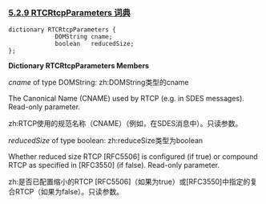 ### [5.2.9 RTCRtcpParameters 词典](http://w3c.github.io/webrtc-pc/#rtcrtcpparameters)

```
dictionary RTCRtcpParameters {
             DOMString cname;
             boolean   reducedSize;
};
```

**Dictionary RTCRtcpParameters Members**

*cname* of type DOMString:
zh:DOMString类型的cname

The Canonical Name (CNAME) used by RTCP (e.g. in SDES messages). Read-only parameter.

zh:RTCP使用的规范名称（CNAME）（例如，在SDES消息中）。只读参数。

*reducedSize* of type boolean:
zh:reduceSize类型为boolean

Whether reduced size RTCP [RFC5506] is configured (if true) or compound RTCP as specified in [RFC3550] (if false). Read-only parameter.

zh:是否已配置缩小的RTCP [RFC5506]（如果为true）或[RFC3550]中指定的复合RTCP（如果为false）。只读参数。
